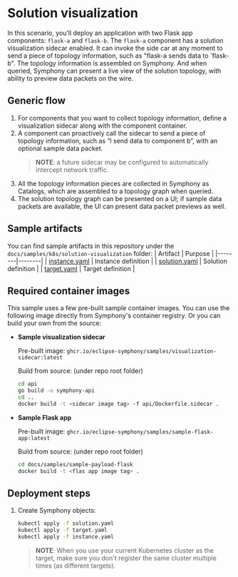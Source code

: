 # Solution visualization 

In this scenario, you’ll deploy an application with two Flask app components: `flask-a` and `flask-b`. The `flask-a` component has a solution visualization sidecar enabled. It can invoke the side car at any moment to send a piece of topology information, such as "flask-a sends data to `flask-b". The topology information is assembled on Symphony. And when queried, Symphony can present a live view of the solution topology, with ability to preview data packets on the wire. 

## Generic flow
1. For components that you want to collect topology information, define a visualization sidecar along with the component container.
2. A component can proactively call the sidecar to send a piece of topology information, such as “I send data to component b”, with an optional sample data packet.
    > **NOTE**: a future sidecar may be configured to automatically intercept network traffic.
3. All the topology information pieces are collected in Symphony as Catalogs, which are assembled to a topology graph when queried.
4. The solution topology graph can be presented on a UI; if sample data packets are available, the UI can present data packet previews as well.

## Sample artifacts
You can find sample artifacts in this repository under the `docs/samples/k8s/solution-visualization` folder:
| Artifact | Purpose |
|--------|--------|
| [instance.yaml](../../samples/k8s/solution-visualization/instance.yaml) | Instance definition |
| [solution.yaml](../../samples/k8s/solution-visualization/solution.yaml) | Solution definition |
| [target.yaml](../../samples/k8s/solution-visualization/target.yaml) | Target definition |

## Required container images
This sample uses a few pre-built sample container images. You can use the following image directly from Symphony's container registry. Or you can build your own from the source:

* **Sample visualization sidecar**
  
    Pre-built image: `ghcr.io/eclipse-symphony/samples/visualization-sidecar:latest`

    Build from source: (under repo root folder)
    ```bash
    cd api
    go build -o symphony-api
    cd ..
    docker build -t <sidecar image tag> -f api/Dockerfile.sidecar .
    ```
* **Sample Flask app**

    Pre-built image: `ghcr.io/eclipse-symphony/samples/sample-flask-app:latest`

    Build from source: (under repo root folder)
    ```bash
    cd docs/samples/sample-payload-flask
    docker build -t <flas app image tag> .
    ```
## Deployment steps
1. Create Symphony objects:
    ```bash
    kubectl apply -f solution.yaml
    kubectl apply -f target.yaml
    kubectl apply -f instance.yaml     
    ```
    > **NOTE**: When you use your current Kubernetes cluster as the target, make sure you don't register the same cluster multiple times (as different targets).